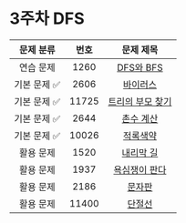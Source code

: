 # 3주차 DFS



| 문제 분류 | 번호 | 문제 제목 | 
| :--: | :--: | :--: | 
| 연습 문제 | 1260 | [DFS와 BFS](https://www.acmicpc.net/problem/1260) |
| 기본 문제 ✅| 2606 | [바이러스](https://www.acmicpc.net/problem/2606) |
| 기본 문제 ✅ | 11725 | [트리의 부모 찾기](https://www.acmicpc.net/problem/11725) | 
| 기본 문제 ✅| 2644 | [촌수 계산](https://www.acmicpc.net/problem/2644) |
| 기본 문제 ✅| 10026 | [적록색약](https://www.acmicpc.net/problem/10026) |
| 활용 문제 | 1520 | [내리막 길](https://www.acmicpc.net/problem/1520) | 
| 활용 문제 | 1937 | [욕심쟁이 판다](https://www.acmicpc.net/problem/1937) | 
| 활용 문제 | 2186 | [문자판](https://www.acmicpc.net/problem/2186) | 
| 활용 문제 | 11400 | [단절선](https://www.acmicpc.net/problem/11400) | 



